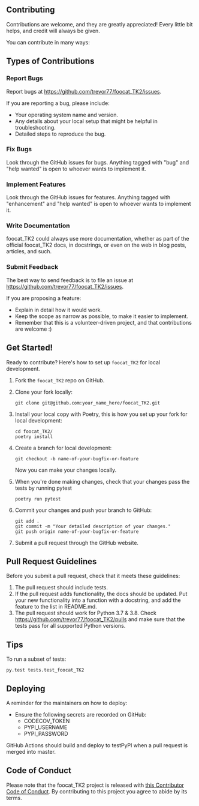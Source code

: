 
## Contributing

Contributions are welcome, and they are greatly appreciated! Every little bit
helps, and credit will always be given.

You can contribute in many ways:

## Types of Contributions


### Report Bugs

Report bugs at https://github.com/trevor77/foocat_TK2/issues.

If you are reporting a bug, please include:

* Your operating system name and version.
* Any details about your local setup that might be helpful in troubleshooting.
* Detailed steps to reproduce the bug.

### Fix Bugs

Look through the GitHub issues for bugs. Anything tagged with "bug" and "help
wanted" is open to whoever wants to implement it.

### Implement Features

Look through the GitHub issues for features. Anything tagged with "enhancement"
and "help wanted" is open to whoever wants to implement it.

### Write Documentation

foocat_TK2 could always use more documentation, whether as part of the
official foocat_TK2 docs, in docstrings, or even on the web in blog posts,
articles, and such.

### Submit Feedback

The best way to send feedback is to file an issue at https://github.com/trevor77/foocat_TK2/issues.

If you are proposing a feature:

* Explain in detail how it would work.
* Keep the scope as narrow as possible, to make it easier to implement.
* Remember that this is a volunteer-driven project, and that contributions
  are welcome :)

## Get Started!

Ready to contribute? Here's how to set up `foocat_TK2` for local development.

1. Fork the `foocat_TK2` repo on GitHub.

2. Clone your fork locally:

	```
	git clone git@github.com:your_name_here/foocat_TK2.git
	```

3. Install your local copy with Poetry, this is how you set up your fork for local development:

	```
	cd foocat_TK2/
	poetry install
	```

4. Create a branch for local development:

	```
	git checkout -b name-of-your-bugfix-or-feature
	```

   	Now you can make your changes locally.

5. When you're done making changes, check that your changes pass the tests by running pytest

	```
	poetry run pytest
	```

6. Commit your changes and push your branch to GitHub:

	```
	git add .
	git commit -m "Your detailed description of your changes."
	git push origin name-of-your-bugfix-or-feature
	```

7. Submit a pull request through the GitHub website.

## Pull Request Guidelines

Before you submit a pull request, check that it meets these guidelines:

1. The pull request should include tests.
2. If the pull request adds functionality, the docs should be updated. Put
   your new functionality into a function with a docstring, and add the
   feature to the list in README.md.
3. The pull request should work for Python 3.7 & 3.8. Check https://github.com/trevor77/foocat_TK2/pulls and make sure that the tests pass for all supported Python versions.

## Tips

To run a subset of tests:

```
py.test tests.test_foocat_TK2
```

## Deploying

A reminder for the maintainers on how to deploy:

- Ensure the following secrets are recorded on GitHub:
	- CODECOV_TOKEN	
	- PYPI_USERNAME
 	- PYPI_PASSWORD	

 GitHub Actions should build and deploy to testPyPI when a pull request is merged into master.

## Code of Conduct

Please note that the foocat_TK2 project is released with [this Contributor Code of Conduct](CONDUCT.md). By contributing to this project you agree to abide by its terms.
